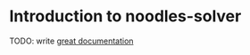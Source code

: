 # Introduction to noodles-solver

TODO: write [great documentation](http://jacobian.org/writing/what-to-write/)
